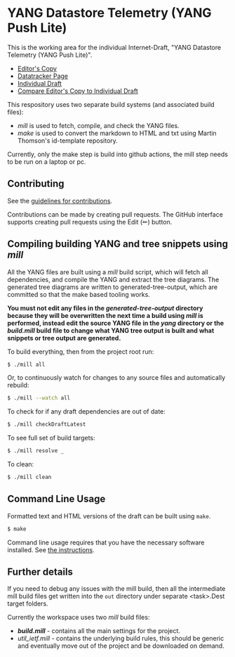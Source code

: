 <!-- regenerate: off (set to off if you edit this file) -->

# YANG Datastore Telemetry (YANG Push Lite)

This is the working area for the individual Internet-Draft, "YANG Datastore Telemetry (YANG Push Lite)".

* [Editor's Copy](https://rgwilton.github.io/draft-yp-observability/#go.draft-wilton-netconf-yang-push-lite.html)
* [Datatracker Page](https://datatracker.ietf.org/doc/draft-wilton-netconf-yang-push-lite)
* [Individual Draft](https://datatracker.ietf.org/doc/html/draft-wilton-netconf-yang-push-lite)
* [Compare Editor's Copy to Individual Draft](https://rgwilton.github.io/draft-yp-observability/#go.draft-wilton-netconf-yang-push-lite.diff)

This respository uses two separate build systems (and associated build files):
 - *mill* is used to fetch, compile, and check the YANG files.
 - *make* is used to convert the markdown to HTML and txt using Martin Thomson's id-template repository.

Currently, only the make step is build into github actions, the mill step needs to be run on a laptop or pc.

## Contributing

See the
[guidelines for contributions](https://github.com/rgwilton/draft-yp-observability/blob/main/CONTRIBUTING.md).

Contributions can be made by creating pull requests.
The GitHub interface supports creating pull requests using the Edit (✏) button.


## Compiling building YANG and tree snippets using *mill*

All the YANG files are built using a *mill* build script, which will fetch all dependencies, and compile the YANG and extract the tree diagrams.  The generated tree diagrams are written to generated-tree-output, which are committed so that the make based tooling works.

**You must not edit any files in the *generated-tree-output* directory because they will be overwritten the next time a build using *mill* is performed, instead edit the source YANG file in the *yang* directory or the *build.mill* build file to change what YANG tree output is built and what snippets or tree output are generated.**

To build everything, then from the project root run:

```sh
$ ./mill all
```

Or, to continuously watch for changes to any source files and automatically rebuild:

```sh
$ ./mill --watch all
```

To check for if any draft dependencies are out of date:

```sh
$ ./mill checkDraftLatest
```

To see full set of build targets:

```sh
$ ./mill resolve _
```

To clean:

```sh
$ ./mill clean
```

## Command Line Usage

Formatted text and HTML versions of the draft can be built using `make`.

```sh
$ make
```

Command line usage requires that you have the necessary software installed.  See
[the instructions](https://github.com/martinthomson/i-d-template/blob/main/doc/SETUP.md).

## Further details

If you need to debug any issues with the mill build, then all the intermediate mill build files get written into the ```out``` directory under separate \<task\>.Dest target folders.

Currently the workspace uses two *mill* build files:

- ***build.mill*** - contains all the main settings for the project.
- *util_ietf.mill* - contains the underlying build rules, this should be generic and eventually move out of the project and be downloaded on demand.